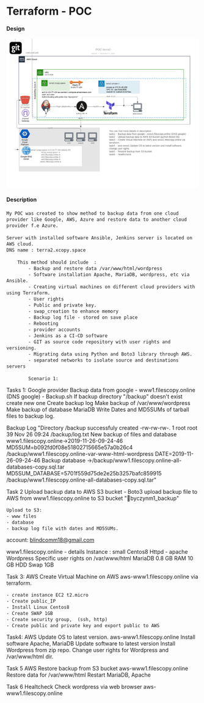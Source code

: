 # Terraform - POC
#### Design
![Design POC](https://github.com/byczynm1/poc_terra1/blob/master/POC_terra1.png?raw=true)

	
#### Description
	
	My POC was created to show method to backup data from one cloud provider like Google, AWS, Azure and restore data to another cloud provider f.e Azure.
	
	Server with installed software Ansible, Jenkins server is located on AWS cloud. 
	DNS name : terra2.xcopy.space
	
		This method should include  :
			- Backup and restore data /var/www/html/wordpress
			- Software installation Apache, MariaDB, wordpress, etc via Ansible.
			- Creating virtual machines on different cloud providers with using Terraform.
			- User rights
			- Public and private key. 
			- swap_creation to enhance memory
			- Backup log file - stored on save place
			- Rebooting
			- provider accounts 
			- Jenkins as a CI-CD software 
			- GIT as source code repository with user rights and versioning. 
			- Migrating data using Python and Boto3 library through AWS.
			- separated networks to isolate source and destinations servers
			
			Scenario 1:
Tasks 1:
Google provider
Backup data from google - www1.filescopy.online (DNS google)
	- Backup.sh
	If backup directory "/backup" doesn't exist create new one
	Create backup log
	Make backup of /var/www/wordpress
	Make backup of database MariaDB 
	Write Dates and MD5SUMs of tarball files to backup log.
	

Backup Log 
"Directory /backup successfuly created
-rw-rw-rw-. 1 root root 39 Nov 26 09:24 /backup/log.txt
New backup of files and database www1.filescopy.online->2019-11-26-09-24-46
MD5SUM=b092fd0f08e51802715665e57a0b26c4  /backup/www1.filescopy.online-var-www-html-wordpress
DATE=2019-11-26-09-24-46
Backup database ->/backup/www1.filescopy.online-all-databases-copy.sql.tar
MD5SUM_DATABASE=5701f559d75de2e25b3257bafc859915  /backup/www1.filescopy.online-all-databases-copy.sql.tar"

Task 2
Upload backup data to AWS S3 bucket 
	- Boto3 upload backup file to AWS from www1.filescopy.online to S3 bucket "byczynm1_backup"
	
	Upload to S3:
	- www files
	- database
	- backup log file with dates and MD5SUMs.
	
	
		
account: blindcomm18@gmail.com

www1.filescopy.online - details
Instance : small
Centos8
Httpd - apache
Wordpress
Specific user rights on /var/www/html 
MariaDB
0.8 GB RAM
10 GB HDD
Swap 1GB


Task 3:
AWS
Create Virtual Machine on AWS aws-www1.filescopy.online via terraform. 

	- create instance EC2 t2.micro
	- Create public_IP
	- Install Linux Centos8
	- Create SWAP 1GB
	- Create security group,  (ssh, http)
	- Create public and private key and export public to AWS

Task4:
AWS
Update OS to latest version. 
aws-www1.filescopy.online
Install software Apache, MariaDB
Update software to latest version
Install Wordpress from zip repo. 
Change user rights for Wordpress and /var/www/html dir.  

Task 5
AWS
Restore backup from S3 bucket 
aws-www1.filescopy.online
Restore data for /var/www/html
Restart MariaDB, Apache

Task 6
Healtcheck
Check wordpress via web browser 
aws-www1.filescopy.online
